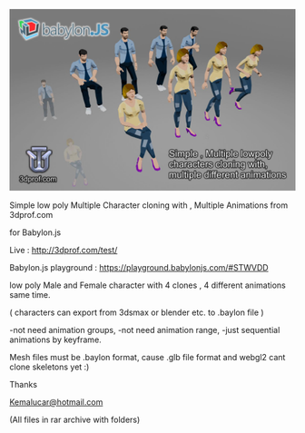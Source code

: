 ![3dprof.com](https://github.com/kemalucar/deneme/blob/master/bab3dprof.jpg?raw=true "Simple low poly Multiple Character clone with , Multiple Animations from 3dprof.com for Babylon.js")

Simple low poly Multiple Character cloning with , Multiple Animations from 3dprof.com

for Babylon.js

Live : http://3dprof.com/test/

Babylon.js playground : https://playground.babylonjs.com/#STWVDD

low poly Male and Female character with 4 clones , 4 different animations same time.

( characters can export from 3dsmax or blender etc. to .baylon file )

-not need animation groups,
-not need animation range,
-just sequential animations by keyframe.

Mesh files must be .baylon format, cause .glb file format and webgl2 cant clone skeletons yet :)

Thanks

Kemalucar@hotmail.com

(All files in rar archive with folders)
